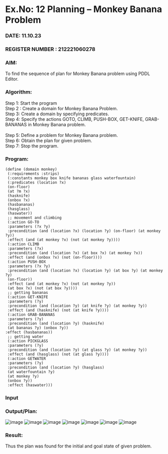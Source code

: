 # Ex.No: 12 Planning –  Monkey Banana Problem
### DATE: 11.10.23                                                                           
### REGISTER NUMBER : 212221060278
### AIM: 
To find the sequence of plan for Monkey Banana problem using PDDL Editor.
###  Algorithm:
Step 1:  Start the program <br> 
Step 2 : Create a domain for Monkey Banana Problem. <br> 
Step 3:  Create a domain by specifying predicates. <br> 
Step 4: Specify the actions GOTO, CLIMB, PUSH-BOX, GET-KNIFE, GRAB-BANANAS in Monkey Banana problem.<br>  
Step 5:   Define a problem for Monkey Banana problem.<br> 
Step 6:  Obtain the plan for given problem.<br> 
Step 7: Stop the program.<br> 
### Program:
```
(define (domain monkey) 
 (:requirements :strips) 
 (:constants monkey box knife bananas glass waterfountain) 
 (:predicates (location ?x) 
 (on-floor) 
 (at ?m ?x) 
 (hasknife) 
 (onbox ?x) 
 (hasbananas) 
 (hasglass) 
 (haswater)) 
 ;; movement and climbing 
 (:action GO-TO 
 :parameters (?x ?y) 
 :precondition (and (location ?x) (location ?y) (on-floor) (at monkey ?y)) 
 :effect (and (at monkey ?x) (not (at monkey ?y)))) 
 (:action CLIMB 
 :parameters (?x) 
 :precondition (and (location ?x) (at box ?x) (at monkey ?x)) 
 :effect (and (onbox ?x) (not (on-floor)))) 
 (:action PUSH-BOX 
 :parameters (?x ?y) 
 :precondition (and (location ?x) (location ?y) (at box ?y) (at monkey ?y) 
 (on-floor)) 
 :effect (and (at monkey ?x) (not (at monkey ?y)) 
 (at box ?x) (not (at box ?y)))) 
 ;; getting bananas 
 (:action GET-KNIFE 
 :parameters (?y) 
 :precondition (and (location ?y) (at knife ?y) (at monkey ?y)) 
 :effect (and (hasknife) (not (at knife ?y)))) 
 (:action GRAB-BANANAS 
 :parameters (?y) 
 :precondition (and (location ?y) (hasknife) 
 (at bananas ?y) (onbox ?y))
:effect (hasbananas)) 
 ;; getting water 
 (:action PICKGLASS 
 :parameters (?y) 
 :precondition (and (location ?y) (at glass ?y) (at monkey ?y)) 
 :effect (and (hasglass) (not (at glass ?y)))) 
 (:action GETWATER 
 :parameters (?y) 
 :precondition (and (location ?y) (hasglass) 
 (at waterfountain ?y) 
 (at monkey ?y) 
 (onbox ?y)) 
 :effect (haswater)))

```

### Input 

### Output/Plan:
![image](https://github.com/tharaga67/AI_Lab_2023-24/assets/150108534/3f9e44ab-899d-462a-ac42-6a7ffc7e28c5)
![image](https://github.com/tharaga67/AI_Lab_2023-24/assets/150108534/7cd0561c-9570-405f-92b6-a996333dcaa4)
![image](https://github.com/tharaga67/AI_Lab_2023-24/assets/150108534/ae3226da-6050-4bf0-ae79-9500d16db330)
![image](https://github.com/tharaga67/AI_Lab_2023-24/assets/150108534/4d816923-8497-4960-bf82-a6035ff2a682)
![image](https://github.com/tharaga67/AI_Lab_2023-24/assets/150108534/adfa6cec-81be-4c68-ad5c-30960218deb8)
![image](https://github.com/tharaga67/AI_Lab_2023-24/assets/150108534/bceea169-c9a7-44c4-adf2-cb0c53699024)
![image](https://github.com/tharaga67/AI_Lab_2023-24/assets/150108534/52de0f0a-875f-41f2-bac2-234566c68a15)









### Result:
Thus the plan was found for the initial and goal state of given problem.
